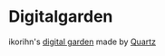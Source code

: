 # Digitalgarden

ikorihn's [digital garden](https://jzhao.xyz/posts/networked-thought) made by [Quartz](https://github.com/jackyzha0/quartz)

